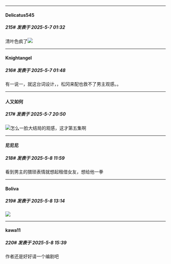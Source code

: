 ﻿
*****

####  Delicatus545  
##### 215#       发表于 2025-5-7 01:32

清叶色疯了<img src="https://static.stage1st.com/image/smiley/face2017/152.png" referrerpolicy="no-referrer">


*****

####   Knightangel  
##### 216#       发表于 2025-5-7 01:48

有一说一，就这台词设计，，松冈来配也救不了男主观感。。


*****

####  人又如何  
##### 217#       发表于 2025-5-7 20:50

<img src="https://static.stage1st.com/image/smiley/face2017/001.png" referrerpolicy="no-referrer">怎么一脸大结局的观感，这才第五集啊


*****

####  尼尼尼  
##### 218#       发表于 2025-5-8 11:59

看到男主的猥琐表情就想起租借女友，想给他一拳


*****

####  Boliva  
##### 219#       发表于 2025-5-8 13:14

<img src="https://static.stage1st.com/image/smiley/face2017/001.png" referrerpolicy="no-referrer">


*****

####  kawa11  
##### 220#       发表于 2025-5-8 15:39

作者还是好好请一个编剧吧

